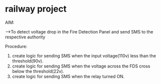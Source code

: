 # railway project

AIM:

   -->To detect voltage drop in the Fire Detection Panel and send SMS to the respective authority

   
Procedure:
   1) create logic for sending SMS when the input voltage(110v) less than the threshold(90v).
   2) create logic for sending SMS when the voltage across the FDS cross below the threshold(22v).
   3) create logic for sending SMS when the relay turned ON.
    

